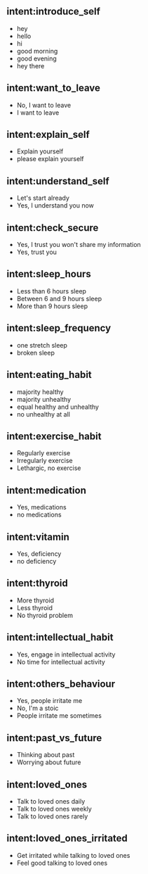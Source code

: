 ## intent:introduce_self
- hey
- hello
- hi
- good morning
- good evening
- hey there

## intent:want_to_leave
- No, I want to leave
- I want to leave

## intent:explain_self
- Explain yourself
- please explain yourself

## intent:understand_self
- Let's start already
- Yes, I understand you now

## intent:check_secure
- Yes, I trust you won't share my information
- Yes, trust you 

## intent:sleep_hours
- Less than 6 hours sleep
- Between 6 and 9 hours sleep
- More than 9 hours sleep

## intent:sleep_frequency
- one stretch sleep
- broken sleep

## intent:eating_habit
- majority healthy
- majority unhealthy
- equal healthy and unhealthy
- no unhealthy at all

## intent:exercise_habit
- Regularly exercise
- Irregularly exercise
- Lethargic, no exercise

## intent:medication
- Yes, medications
- no medications

## intent:vitamin
- Yes, deficiency
- no deficiency

## intent:thyroid
- More thyroid
- Less thyroid
- No thyroid problem

## intent:intellectual_habit
- Yes, engage in intellectual activity
- No time for intellectual activity

## intent:others_behaviour
- Yes, people irritate me
- No, I'm a stoic
- People irritate me sometimes

## intent:past_vs_future
- Thinking about past
- Worrying about future

## intent:loved_ones
- Talk to loved ones daily
- Talk to loved ones weekly
- Talk to loved ones rarely

## intent:loved_ones_irritated
- Get irritated while talking to loved ones
- Feel good talking to loved ones


